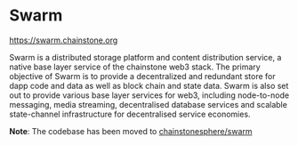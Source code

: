 # Swarm

https://swarm.chainstone.org

Swarm is a distributed storage platform and content distribution service, a native base layer service of the chainstone web3 stack. The primary objective of Swarm is to provide a decentralized and redundant store for dapp code and data as well as block chain and state data. Swarm is also set out to provide various base layer services for web3, including node-to-node messaging, media streaming, decentralised database services and scalable state-channel infrastructure for decentralised service economies.

**Note**: The codebase has been moved to [chainstonesphere/swarm](https://github.com/chainstonesphere/swarm)
